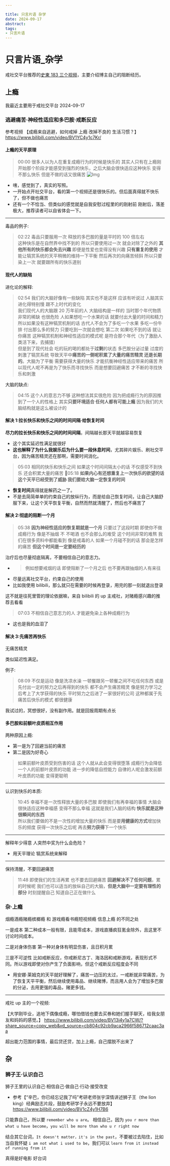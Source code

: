 ```yaml
---

title: 只言片语 杂学
date: 2024-09-17
abstract:   
tags: 
- 只言片语 
---
```


# 只言片语\_杂学

戒社交平台推荐的[史東 183 三个视频](https://space.bilibili.com/300501537/channel/collectiondetail?sid=619119)，主要介绍博主自己的阻断经历。

## 上瘾

我最近主要用于戒社交平台 2024-09-17

### 逃避痛苦·神经性适应和多巴胺·戒断反应

参考视频
【成瘾来自逃避，如何戒掉 上瘾 改掉不良的 生活习惯？】 https://www.bilibili.com/video/BV1YC4y1c7Kr/

#### 上瘾的天平原理

> 00:00 很多人以为人在重复成瘾行为的时候是快乐的 其实人只有在上瘾刚开始那个阶段才能感受到强烈的快乐，之后大脑会很快适应这种快乐 变得不那么快乐 但是不做的话又很痛苦
> ![Img](./FILES/只言片语_杂学.md/img-20240917042326.png)

-   嗐，感觉到了，真实的写照。
-   一开始点开社交平台，看的第一个视频还是很快乐的。但后面真得就不快乐了，但不做也痛苦
-   还有一个不恰当、但类似的感觉就是自我安慰过程里的的刚射前 刚射后，落差极大，推荐读者可以自省体会一下。

---

毒品的例子:

> 02:22 毒品只要服用一次 释放的多巴胺的量是平时的 100 倍左右  
> 这种快乐是在自然界中找不到的 所以只要使用过一次 就会对除了之外的 **其他所有的快乐都会失去兴趣** 即便是性爱也变得没有兴趣 **只有重复的使用** 才能让犒赏系统的天平稍微的维持一下平衡 然后再次的向痛苦倾斜 所以只要染上一次 就要跟所有的快乐道别

#### 现代人的缺陷

进化论的解释:

> 02:54 我们的大脑好像有一些缺陷 其实也不是这样 应该有听说过 人脑其实进化得特别慢 跟不上时代的变化  
> 我们现代人的大脑跟 20 万年前的人 大脑结构是一样的 当时那个年代物质非常的稀缺 也很危险 人如果想吃一个水果的话 就要付出大量的时间和精力 所以如果没有这种犒赏机制的话 古代人不会为了多吃一个水果 多吃一份牛排 付出那么多的努力 只要吃到一次就会想吃 第二次 如果吃不到的话 就让你痛苦 这种犒赏机制和神经性适应的模式呢 是符合那个年代（为了激励人类活下来，去捕猎）  
> 但是到了现代社会 吃的玩的喝的都处于**过剩**的状态 多巴胺分泌过量 过度的刺激了犒赏系统 导致天平中**痛苦的一侧呢积累了大量的痛苦精灵 还是长期的**。大脑为了平衡 需要获得大量的快乐 才能抗衡神经性适应带来的痛苦
> 所以现代人呢不再是为了快乐而寻找快乐 而是想要回避痛苦 才不断的寻找快乐和刺激

大脑的缺点:

> 04:15 这个人的意志力不够 这种想法其实很危险 因为把成瘾行为的原因推到了一个人的性格上 其实**只要环境适合 任何人都有可能上瘾** 因为我们的大脑结构就是这么被设计的

#### 解决 1:拉长快乐和快乐之间的时间间隔·给恢复时间

**尽力的拉长快乐和快乐之间的时间间隔**，间隔越长那天平就越容易恢复

-   这个其实延迟性满足就很好
-   **这也解释了为什么我娱乐后为什么要一段休息时间**，尤其碎片娱乐、刷社交平台，因为痛苦精灵还在那啊，需要时间消化。

> 05:03 相同的快乐和快乐之间 如果这个时间间隔太小的话 不仅感受不到快乐 还会积累大量的痛苦
> 🎇05:18 **如果内心有还想重复上一次快乐的欲望的话 这个天平已经受到了威胁 我们要给大脑一定恢复的时间**

-   **恢复时间**真得就是解药之一了。
-   不是去简简单单的约束自己的放纵行为，而是给自己恢复时间，让自己大脑舒服下来，让这个天平恢复平衡，自然而然就清醒了，然后也不痛苦了

#### 解决 2:彻底的阻断一个月

> 05:38 **因为神经性适应的恢复期就是一个月** 只要过了这段时期 即使你不做成瘾行为 像是不抽烟 不 不喝酒 也不会那么的难受
> 这个时间非常的难熬 我们在很多资料中都能看到 像是戒毒的人 如果一个月碰不到的话 那会是怎样的痛苦 **但这个时间是一定要经历的**

治疗后也尽量彻底隔离，不要相信自己的意志力。

-   > 例如想要戒烟的话 即使阻断了一个月之后 也不要再跟抽烟的人有来往
-   尽量远离社交平台，约束自己的使用
-   比如我使用 bilibili，那么就只在需要的时候再登录，用完的那一刻就退出登录

这不就是往死里管的理论依据嘛，来自 bilibili 的 up 主戒社，对赌瘾感兴趣的推荐去看看

> 07:03 不相信自己意志力的人 才能避免染上各种成瘾行为

-   这也是我的血泪了

#### 解决 3:先痛苦再快乐

无痛苦精灵

类似延迟性满足。

例子:

> 08:09 不仅是运动 像是洗凉水澡 一顿餐跟另一顿餐之间不吃任何东西 或是先付出一定的努力之后再得到的快乐 都不会产生痛苦精灵 像是努力学习之后考上了大学获得的快乐 平时努力之后进了一家很好的公司 这种都属于先痛苦后快乐的模式 都很健康

我试过的，冥想很好，没有副作用。就是回报周期有点长

#### 多巴胺和前额叶皮质相互作用

两种原因上瘾:

-   第一是为了回避当前的痛苦
-   第二是因为好奇心

> 如果前额叶皮质受到伤害的话 这个人就从此会变得很堕落 成瘾行为会降低一个人的前额叶皮质的功能 进一步的降低自控能力
> 自律的人呢会激发前额叶皮质的功能 变得更聪明

---

认识到快乐的本质:

> 10:45 幸福不是一次性释放大量的多巴胺 即使我们有再幸福的事情 大脑会很快适应这种幸福感 变得不那么幸福 这就是我们人脑的结构 **快乐就是这种很瞬间的东西**  
> 所以我们要做的不是一次性的增加大量的快乐 而是要**用健康的方式**增加快乐的频度 获得一次快乐之后呢 再去**努力获得**下一个快乐

---

解释年少得意 人突然中奖为什么会危险？

-   用天平理论 犒赏系统来解释

---

保持清醒，不要回避痛苦

> 11:48 即使我们的生活再累 也不要去回避痛苦 **回避解决不了任何问题**，累的时候呢 我们也可以适当的放纵自己的大脑，**但是大脑中一定要有理性的部分** 时刻提醒自己 知道自己正在做什么

### 杂·上瘾

烟瘾酒瘾赌瘾槟榔瘾 和 游戏瘾看书瘾短视频瘾 信息上瘾 的不同之处

一是成本 第二种成本一般有限，且能零成本，游戏直播疯狂氪金除外，且这里不讨论时间成本。

二是对身体伤害 第一种对身体有明显伤害，且日积月累

三是不可逆性 比如戒断反应，你戒断尼古丁、海洛因和戒断游戏，表现形式不同。所以游戏即使对你产生了负面影响，但这个戒断反应程度会不同

-   用安娜·莱姆克的天平就好理解了，痛苦一边压的太过，一戒断就非常痛苦，为了恢复天平平衡，然后继续使用毒品、继续赌博，而且用人会为了增加多巴胺的分泌，去用更强的毒品，赌更多钱。

---

戒社 up 主的一个视频:

【大学刚毕业，追地下偶像成瘾，哪怕借钱也要去买券和她们握手聊天，给我女朋友和妈妈的感觉。】 https://www.bilibili.com/video/BV13i4y1a7CW/?share_source=copy_web&vd_source=cb804c92cb9aca2966f586712caac3aa

超出能力范围的事情，最后贷还贷，加上上瘾，自己摆脱不出来了

## 杂

### 狮子王·认识自己

狮子王里的认识自己·相信自己·做自己·行动·接受改变

-   参考【“辛巴，你已经忘记我了吗”考研老师张宇深情讲述狮子王（the lion king）经典励志片段，鼓励考研学子永远不要放弃】 https://www.bilibili.com/video/BV1cZ4y1H7B6

只能靠自己，所以要 `remember who u are`。
相信自己，因为 `you r more than what u have become`，`you will be more than who u r right now`

结合其它台词，`It doesn't matter，it's in the past`，不要被过去陷住，比如当自我怀疑 `i am not what i used to be`，我们可以 `learn from it instead of running from it`

真得是好电影 好台词
